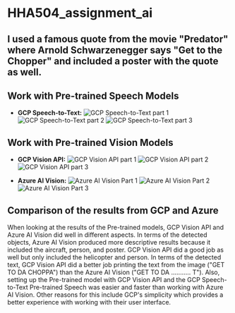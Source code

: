# HHA504_assignment_ai
## I used a famous quote from the movie "Predator" where Arnold Schwarzenegger says "Get to the Chopper" and included a poster with the quote as well.

## Work with Pre-trained Speech Models
- **GCP Speech-to-Text:**
![GCP Speech-to-Text part 1](https://github.com/user-attachments/assets/1d172a8e-b029-4832-bcd9-6077313318fc)
![GCP Speech-to-Text part 2](https://github.com/user-attachments/assets/e06298bd-a972-4364-9bb7-875e2d24fc3f)
![GCP Speech-to-Text part 3](https://github.com/user-attachments/assets/71832dea-aa20-46bc-9d79-7a24b8694787)

## Work with Pre-trained Vision Models
- **GCP Vision API:**
![GCP Vision API part 1](https://github.com/user-attachments/assets/930c87f3-01de-44f8-8d21-4e4b3224078a)
![GCP Vision API part 2](https://github.com/user-attachments/assets/dff838b6-60db-4290-96b2-c7082169aa00)
![GCP Vision API part 3](https://github.com/user-attachments/assets/9f7705e3-c697-422c-9eb6-23c228cf46b2)

- **Azure AI Vision:**
![Azure AI Vision Part 1](https://github.com/user-attachments/assets/d6282601-f4d1-46ed-837d-aedb539657dc)
![Azure AI Vision Part 2](https://github.com/user-attachments/assets/fb16c073-0987-4bba-ae91-d90ea4a076c6)
![Azure AI Vision Part 3](https://github.com/user-attachments/assets/21547aa8-fca4-4ae2-a519-1dad359eebe8)

## Comparison of the results from GCP and Azure
When looking at the results of the Pre-trained models, GCP Vision API and Azure AI Vision did well in different aspects. In terms of the detected objects, Azure AI Vision produced more descriptive results because it included the aircraft, person, and poster. GCP Vision API did a good job as well but only included the helicopter and person. In terms of the detected text, GCP Vision API did a better job printing the text from the image ("GET TO DA CHOPPA") than the Azure AI Vision ("GET TO DA ........... T"). Also,  setting up the Pre-trained model with GCP Vision API and the GCP Speech-to-Text Pre-trained Speech was easier and faster than working with Azure AI Vision. Other reasons for this include GCP's simplicity which provides a better experience with working with their user interface.
